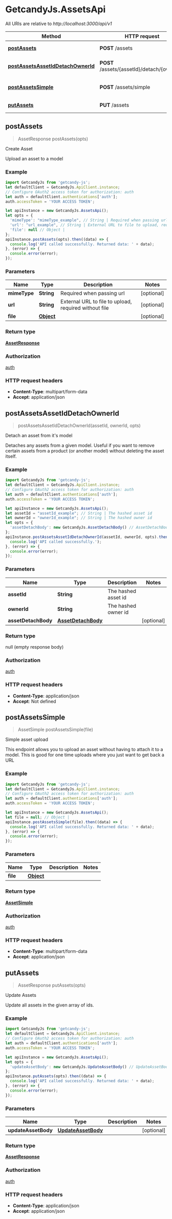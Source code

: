 # GetcandyJs.AssetsApi

All URIs are relative to *http://localhost:3000/api/v1*

Method | HTTP request | Description
------------- | ------------- | -------------
[**postAssets**](AssetsApi.md#postAssets) | **POST** /assets | Create Asset
[**postAssetsAssetIdDetachOwnerId**](AssetsApi.md#postAssetsAssetIdDetachOwnerId) | **POST** /assets/{assetId}/detach/{ownerId} | Detach an asset from it&#39;s model
[**postAssetsSimple**](AssetsApi.md#postAssetsSimple) | **POST** /assets/simple | Simple asset upload
[**putAssets**](AssetsApi.md#putAssets) | **PUT** /assets | Update Assets



## postAssets

> AssetResponse postAssets(opts)

Create Asset

Upload an asset to a model

### Example

```javascript
import GetcandyJs from 'getcandy-js';
let defaultClient = GetcandyJs.ApiClient.instance;
// Configure OAuth2 access token for authorization: auth
let auth = defaultClient.authentications['auth'];
auth.accessToken = 'YOUR ACCESS TOKEN';

let apiInstance = new GetcandyJs.AssetsApi();
let opts = {
  'mimeType': "mimeType_example", // String | Required when passing url
  'url': "url_example", // String | External URL to file to upload, required without file
  'file': null // Object | 
};
apiInstance.postAssets(opts).then((data) => {
  console.log('API called successfully. Returned data: ' + data);
}, (error) => {
  console.error(error);
});

```

### Parameters


Name | Type | Description  | Notes
------------- | ------------- | ------------- | -------------
 **mimeType** | **String**| Required when passing url | [optional] 
 **url** | **String**| External URL to file to upload, required without file | [optional] 
 **file** | [**Object**](Object.md)|  | [optional] 

### Return type

[**AssetResponse**](AssetResponse.md)

### Authorization

[auth](../README.md#auth)

### HTTP request headers

- **Content-Type**: multipart/form-data
- **Accept**: application/json


## postAssetsAssetIdDetachOwnerId

> postAssetsAssetIdDetachOwnerId(assetId, ownerId, opts)

Detach an asset from it&#39;s model

Detaches any assets from a given model. Useful if you want to remove certain assets from a product (or another model) without deleting the asset itself.

### Example

```javascript
import GetcandyJs from 'getcandy-js';
let defaultClient = GetcandyJs.ApiClient.instance;
// Configure OAuth2 access token for authorization: auth
let auth = defaultClient.authentications['auth'];
auth.accessToken = 'YOUR ACCESS TOKEN';

let apiInstance = new GetcandyJs.AssetsApi();
let assetId = "assetId_example"; // String | The hashed asset id
let ownerId = "ownerId_example"; // String | The hashed owner id
let opts = {
  'assetDetachBody': new GetcandyJs.AssetDetachBody() // AssetDetachBody | 
};
apiInstance.postAssetsAssetIdDetachOwnerId(assetId, ownerId, opts).then(() => {
  console.log('API called successfully.');
}, (error) => {
  console.error(error);
});

```

### Parameters


Name | Type | Description  | Notes
------------- | ------------- | ------------- | -------------
 **assetId** | **String**| The hashed asset id | 
 **ownerId** | **String**| The hashed owner id | 
 **assetDetachBody** | [**AssetDetachBody**](AssetDetachBody.md)|  | [optional] 

### Return type

null (empty response body)

### Authorization

[auth](../README.md#auth)

### HTTP request headers

- **Content-Type**: application/json
- **Accept**: Not defined


## postAssetsSimple

> AssetSimple postAssetsSimple(file)

Simple asset upload

This endpoint allows you to upload an asset without having to attach it to a model. This is good for one time uploads where you just want to get back a URL

### Example

```javascript
import GetcandyJs from 'getcandy-js';
let defaultClient = GetcandyJs.ApiClient.instance;
// Configure OAuth2 access token for authorization: auth
let auth = defaultClient.authentications['auth'];
auth.accessToken = 'YOUR ACCESS TOKEN';

let apiInstance = new GetcandyJs.AssetsApi();
let file = null; // Object | 
apiInstance.postAssetsSimple(file).then((data) => {
  console.log('API called successfully. Returned data: ' + data);
}, (error) => {
  console.error(error);
});

```

### Parameters


Name | Type | Description  | Notes
------------- | ------------- | ------------- | -------------
 **file** | [**Object**](Object.md)|  | 

### Return type

[**AssetSimple**](AssetSimple.md)

### Authorization

[auth](../README.md#auth)

### HTTP request headers

- **Content-Type**: multipart/form-data
- **Accept**: application/json


## putAssets

> AssetResponse putAssets(opts)

Update Assets

Update all assets in the given array of ids.

### Example

```javascript
import GetcandyJs from 'getcandy-js';
let defaultClient = GetcandyJs.ApiClient.instance;
// Configure OAuth2 access token for authorization: auth
let auth = defaultClient.authentications['auth'];
auth.accessToken = 'YOUR ACCESS TOKEN';

let apiInstance = new GetcandyJs.AssetsApi();
let opts = {
  'updateAssetBody': new GetcandyJs.UpdateAssetBody() // UpdateAssetBody | 
};
apiInstance.putAssets(opts).then((data) => {
  console.log('API called successfully. Returned data: ' + data);
}, (error) => {
  console.error(error);
});

```

### Parameters


Name | Type | Description  | Notes
------------- | ------------- | ------------- | -------------
 **updateAssetBody** | [**UpdateAssetBody**](UpdateAssetBody.md)|  | [optional] 

### Return type

[**AssetResponse**](AssetResponse.md)

### Authorization

[auth](../README.md#auth)

### HTTP request headers

- **Content-Type**: application/json
- **Accept**: application/json

